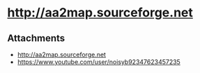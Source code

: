 # http://aa2map.sourceforge.net

## Attachments

- http://aa2map.sourceforge.net
- https://www.youtube.com/user/noisyb92347623457235

